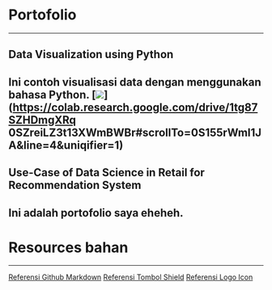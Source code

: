 # Portofolio
---
## Data Visualization using Python
Ini contoh visualisasi data dengan menggunakan bahasa Python.
[![](https://img.shields.io/badge/Google_ColabRun_on_Google_Colab-orange?logo=googlecolab&style=flatsquare)](https://colab.research.google.com/drive/1tg87SZHDmgXRq
0SZreiLZ3t13XWmBWBr#scrollTo=0S155rWmI1JA&line=4&uniqifier=1)
---
## Use-Case of Data Science in Retail for Recommendation System
Ini adalah portofolio saya eheheh.
---
# Resources bahan
---
[Referensi Github Markdown](https://github.com/adam-p/markdownhere/wiki/Markdown-Cheatsheet)
[Referensi Tombol Shield](https://shields.io/#your-badge)
[Referensi Logo Icon](https://simpleicons.org/)

